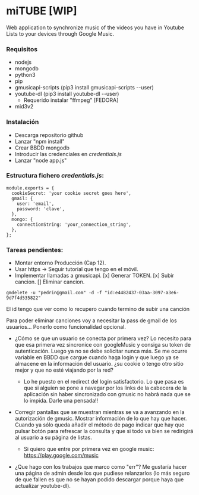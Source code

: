 # miTUBE  [WIP]
Web application to synchronize music of the videos you have in Youtube Lists to your devices through Google Music.

### Requisitos

* nodejs
* mongodb
* python3
* pip
* gmusicapi-scripts (pip3 install gmusicapi-scripts --user)
* youtube-dl (pip3 install youtube-dl --user)
  * Requerido instalar "ffmpeg" [FEDORA]
* mid3v2


### Instalación

* Descarga repositorio github
* Lanzar "npm install"
* Crear BBDD mongodb
* Introducir las credenciales en *credentials.js*
* Lanzar "node app.js"


### Estructura fichero *credentials.js*:

```
module.exports = {
  cookieSecret: 'your cookie secret goes here',
  gmail: {
    user: 'email',
    password: 'clave',
  },
  mongo: {
    connectionString: 'your_connection_string',
  },
};
```


### Tareas pendientes:

* Montar entorno Producción (Cap 12).
* Usar https -> Seguir tutorial que tengo en el móvil.
* Implementar llamadas a gmusicapi.
  [x] Generar TOKEN.
  [x] Subir cancion.
  [] Eliminar cancion.

``` 
gmdelete -u "pedrin@gmail.com" -d -f "id:e4482437-03aa-3097-a3e6-9d7f4d535822"
```
El id tengo que ver como lo recupero cuando termino de subir una canción

Para poder eliminar canciones voy a necesitar la pass de gmail de los usuarios... Ponerlo como funcionalidad opcional.

* ¿Cómo se que un usuario se conecta por primera vez? Lo necesito para que esa primera vez sincronice con googleMusic y consiga su token de autenticación. Luego ya no se debe solicitar nunca más. Se me ocurre variable en BBDD que cargue cuando haga login y que luego ya se almacene en la información del usuario. ¿su cookie o tengo otro sitio mejor y que no esté viajando por la red?
  * Lo he puesto en el redirect del login satisfactorio. Lo que pasa es que si alguien se pone a navegar por los links de la cabecera de la aplicación sin haber sincronizado con gmusic no habrá nada que se lo impida. Darle una pensada!!

* Corregir pantallas que se muestran mientras se va a avanzando en la autorización de gmusic. Mostrar información de lo que hay que hacer. Cuando ya sólo queda añadir el método de pago indicar que hay que pulsar botón para refrescar la consulta y que si todo va bien se redirigirá al usuario a su página de listas.
  * Si quiero que entre por primera vez en google music: https://play.google.com/music

* ¿Que hago con los trabajos que marco como "err"? Me gustaría hacer una página de admin desde los que pudiese relanzarlos (lo más seguro de que fallen es que no se hayan podido descargar porque haya que actualizar youtube-dl).